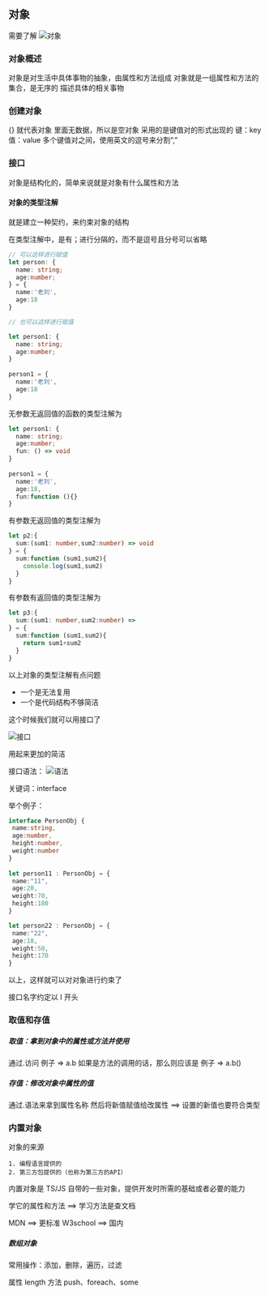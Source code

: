 ## 对象
需要了解
![对象](https://cdn.jsdelivr.net/gh/Vixcity/FigureBed/img/20220111171845.png)

### 对象概述

对象是对生活中具体事物的抽象，由属性和方法组成
对象就是一组属性和方法的集合，是无序的
描述具体的相关事物

### 创建对象

{} 就代表对象
里面无数据，所以是空对象
采用的是键值对的形式出现的
键：key
值：value
多个键值对之间，使用英文的逗号来分割“,”

### 接口

对象是结构化的，简单来说就是对象有什么属性和方法

#### 对象的类型注解
就是建立一种契约，来约束对象的结构

在类型注解中，是有；进行分隔的，而不是逗号且分号可以省略
```ts
// 可以这样进行赋值
let person: {  
  name: string;  
  age:number;  
} = {  
  name:'老刘',  
  age:18  
}

// 也可以这样进行赋值

let person1: {  
  name: string;  
  age:number;  
}  
  
person1 = {  
  name:'老刘',  
  age:18  
}
```

无参数无返回值的函数的类型注解为
```ts
let person1: {  
  name: string;  
  age:number;  
  fun: () => void  
}  
  
person1 = {  
  name:'老刘',  
  age:18,  
  fun:function (){}  
}
```

有参数无返回值的类型注解为
```ts
let p2:{  
  sum:(sum1: number,sum2:number) => void  
} = {  
  sum:function (sum1,sum2){  
	console.log(sum1,sum2) 
  }
}
```

有参数有返回值的类型注解为
```ts
let p3:{
  sum:(sum1: number,sum2:number) => 
} = {  
  sum:function (sum1,sum2){  
	return sum1+sum2  
  }  
}
```

以上对象的类型注解有点问题

- 一个是无法复用
- 一个是代码结构不够简洁

这个时候我们就可以用接口了

![接口](https://cdn.jsdelivr.net/gh/Vixcity/FigureBed/img/202201181943776.png)

用起来更加的简洁

接口语法：
![语法](https://cdn.jsdelivr.net/gh/Vixcity/FigureBed/img/202201181944999.png)

关键词：interface

举个例子：
```ts
interface PersonObj {  
 name:string,  
 age:number,  
 height:number,  
 weight:number  
}  
  
let person11 : PersonObj = {  
 name:"11",  
 age:20,  
 weight:70,  
 height:180  
}

let person22 : PersonObj = {  
 name:"22",  
 age:18,  
 weight:50,  
 height:170  
}
```

以上，这样就可以对对象进行约束了

接口名字约定以 I 开头

### 取值和存值

##### 取值：拿到对象中的属性或方法并使用
通过.访问
例子  =>  a.b
如果是方法的调用的话，那么则应该是
例子 => a.b()

##### 存值：修改对象中属性的值
通过.语法来拿到属性名称
然后将新值赋值给改属性 ==> 设置的新值也要符合类型

### 内置对象
对象的来源 

	1. 编程语言提供的
	2. 第三方包提供的（也称为第三方的API）

内置对象是 TS/JS 自带的一些对象，提供开发时所需的基础或者必要的能力

学它的属性和方法  ==>  学习方法是查文档

MDN ==> 更标准
W3school ==> 国内

##### 数组对象
常用操作：添加，删除，遍历，过滤

属性 length 
	方法 push、foreach、some